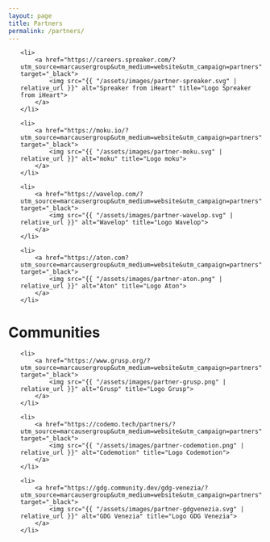 ```yaml
---
layout: page
title: Partners
permalink: /partners/
---
```


<ul class="partners-container">

    <li>
        <a href="https://careers.spreaker.com/?utm_source=marcausergroup&utm_medium=website&utm_campaign=partners" target="_black">
            <img src="{{ "/assets/images/partner-spreaker.svg" | relative_url }}" alt="Spreaker from iHeart" title="Logo Spreaker from iHeart">
        </a>
    </li>

    <li>
        <a href="https://moku.io/?utm_source=marcausergroup&utm_medium=website&utm_campaign=partners" target="_black">
            <img src="{{ "/assets/images/partner-moku.svg" | relative_url }}" alt="moku" title="Logo moku">
        </a>
    </li>

    <li>
        <a href="https://wavelop.com/?utm_source=marcausergroup&utm_medium=website&utm_campaign=partners" target="_black">
            <img src="{{ "/assets/images/partner-wavelop.svg" | relative_url }}" alt="Wavelop" title="Logo Wavelop">
        </a>
    </li>

    <li>
        <a href="https://aton.com?utm_source=marcausergroup&utm_medium=website&utm_campaign=partners" target="_black">
            <img src="{{ "/assets/images/partner-aton.png" | relative_url }}" alt="Aton" title="Logo Aton">
        </a>
    </li>

</ul>

# Communities

<ul class="partners-container">

    <li>
        <a href="https://www.grusp.org/?utm_source=marcausergroup&utm_medium=website&utm_campaign=partners" target="_black">
            <img src="{{ "/assets/images/partner-grusp.png" | relative_url }}" alt="Grusp" title="Logo Grusp">
        </a>
    </li>

    <li>
        <a href="https://codemo.tech/partners/?utm_source=marcausergroup&utm_medium=website&utm_campaign=partners" target="_black">
            <img src="{{ "/assets/images/partner-codemotion.png" | relative_url }}" alt="Codemotion" title="Logo Codemotion">
        </a>
    </li>

    <li>
        <a href="https://gdg.community.dev/gdg-venezia/?utm_source=marcausergroup&utm_medium=website&utm_campaign=partners" target="_black">
            <img src="{{ "/assets/images/partner-gdgvenezia.svg" | relative_url }}" alt="GDG Venezia" title="Logo GDG Venezia">
        </a>
    </li>
</ul>